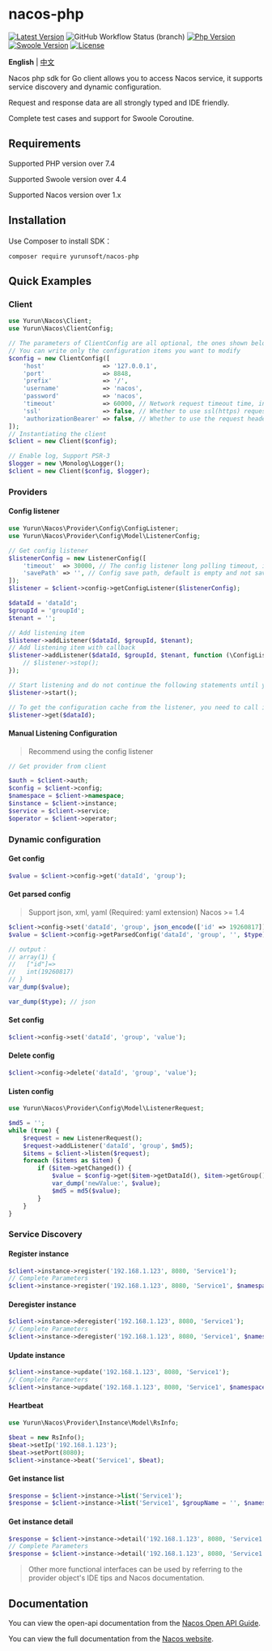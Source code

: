 # nacos-php

[![Latest Version](https://img.shields.io/packagist/v/yurunsoft/nacos-php.svg)](https://packagist.org/packages/yurunsoft/nacos-php)
![GitHub Workflow Status (branch)](https://img.shields.io/github/workflow/status/yurunsoft/nacos-php/test/master)
[![Php Version](https://img.shields.io/badge/php-%3E=7.4-brightgreen.svg)](https://secure.php.net/)
[![Swoole Version](https://img.shields.io/badge/swoole-%3E=4.4.0-brightgreen.svg)](https://github.com/swoole/swoole-src)
[![License](https://img.shields.io/badge/license-Apache2-brightgreen.svg)](https://github.com/yurunsoft/nacos-php/blob/master/LICENSE)

**English** | [中文](README_CN.md)

Nacos php sdk for Go client allows you to access Nacos service, it supports service discovery and dynamic configuration.

Request and response data are all strongly typed and IDE friendly.

Complete test cases and support for Swoole Coroutine.

## Requirements

Supported PHP version over 7.4

Supported Swoole version over 4.4

Supported Nacos version over 1.x

## Installation

Use Composer to install SDK：

`composer require yurunsoft/nacos-php`

## Quick Examples

### Client

```php
use Yurun\Nacos\Client;
use Yurun\Nacos\ClientConfig;

// The parameters of ClientConfig are all optional, the ones shown below are the default values
// You can write only the configuration items you want to modify
$config = new ClientConfig([
    'host'                => '127.0.0.1',
    'port'                => 8848,
    'prefix'              => '/',
    'username'            => 'nacos',
    'password'            => 'nacos',
    'timeout'             => 60000, // Network request timeout time, in milliseconds
    'ssl'                 => false, // Whether to use ssl(https) requests
    'authorizationBearer' => false, // Whether to use the request header Authorization: Bearer {accessToken} to pass Token, older versions of Nacos need to be set to true
]);
// Instantiating the client
$client = new Client($config);

// Enable log, Support PSR-3
$logger = new \Monolog\Logger();
$client = new Client($config, $logger);
```

### Providers

#### Config listener

```php
use Yurun\Nacos\Provider\Config\ConfigListener;
use Yurun\Nacos\Provider\Config\Model\ListenerConfig;

// Get config listener
$listenerConfig = new ListenerConfig([
    'timeout'  => 30000, // The config listener long polling timeout, in milliseconds
    'savePath' => '', // Config save path, default is empty and not saved to file
]);
$listener = $client->config->getConfigListener($listenerConfig);

$dataId = 'dataId';
$groupId = 'groupId';
$tenant = '';

// Add listening item
$listener->addListener($dataId, $groupId, $tenant);
// Add listening item with callback
$listener->addListener($dataId, $groupId, $tenant, function (\ConfigListener $listener, string $dataId, string $group, string $tenant) {
    // $listener->stop();
});

// Start listening and do not continue the following statements until you stop
$listener->start();

// To get the configuration cache from the listener, you need to call it in another coroutine
$listener->get($dataId);
```

#### Manual Listening Configuration

> Recommend using the config listener

```php
// Get provider from client

$auth = $client->auth;
$config = $client->config;
$namespace = $client->namespace;
$instance = $client->instance;
$service = $client->service;
$operator = $client->operator;
```

### Dynamic configuration

#### Get config

```php
$value = $client->config->get('dataId', 'group');
```

#### Get parsed config

> Support json, xml, yaml (Required: yaml extension)
> Nacos >= 1.4

```php
$client->config->set('dataId', 'group', json_encode(['id' => 19260817]), 'json');
$value = $client->config->getParsedConfig('dataId', 'group', '', $type);

// output：
// array(1) {
//   ["id"]=>
//   int(19260817)
// }
var_dump($value);

var_dump($type); // json
```

#### Set config

```php
$client->config->set('dataId', 'group', 'value');
```

#### Delete config

```php
$client->config->delete('dataId', 'group', 'value');
```

#### Listen config

```php
use Yurun\Nacos\Provider\Config\Model\ListenerRequest;

$md5 = '';
while (true) {
    $request = new ListenerRequest();
    $request->addListener('dataId', 'group', $md5);
    $items = $client->listen($request);
    foreach ($items as $item) {
        if ($item->getChanged()) {
            $value = $config->get($item->getDataId(), $item->getGroup(), $item->getTenant());
            var_dump('newValue:', $value);
            $md5 = md5($value);
        }
    }
}
```

### Service Discovery

#### Register instance

```php
$client->instance->register('192.168.1.123', 8080, 'Service1');
// Complete Parameters
$client->instance->register('192.168.1.123', 8080, 'Service1', $namespaceId = '', $weight = 1, $enabled = true, $healthy = true, $metadata = '', $clusterName = '', $groupName = '', $ephemeral = false);
```

#### Deregister instance

```php
$client->instance->deregister('192.168.1.123', 8080, 'Service1');
// Complete Parameters
$client->instance->deregister('192.168.1.123', 8080, 'Service1', $namespaceId = '', $clusterName = '', $groupName = '', $ephemeral = false);
```

#### Update instance

```php
$client->instance->update('192.168.1.123', 8080, 'Service1');
// Complete Parameters
$client->instance->update('192.168.1.123', 8080, 'Service1', $namespaceId = '', $weight = 1, $enabled = true, $healthy = true, $metadata = '', $clusterName = '', $groupName = '', $ephemeral = false);
```

#### Heartbeat

```php
use Yurun\Nacos\Provider\Instance\Model\RsInfo;

$beat = new RsInfo();
$beat->setIp('192.168.1.123');
$beat->setPort(8080);
$client->instance->beat('Service1', $beat);
```

#### Get instance list

```php
$response = $client->instance->list('Service1');
$response = $client->instance->list('Service1', $groupName = '', $namespaceId = '', $clusters = '', $healthyOnly = false);
```

#### Get instance detail

```php
$response = $client->instance->detail('192.168.1.123', 8080, 'Service1');
// Complete Parameters
$response = $client->instance->detail('192.168.1.123', 8080, 'Service1', $groupName = '', $namespaceId = '', $clusters = '', $healthyOnly = false, $ephemeral = false);
```

> Other more functional interfaces can be used by referring to the provider object's IDE tips and Nacos documentation.

## Documentation

You can view the open-api documentation from the [Nacos Open API Guide](https://nacos.io/en-us/docs/open-api.html).

You can view the full documentation from the [Nacos website](https://nacos.io/en-us/docs/what-is-nacos.html).
